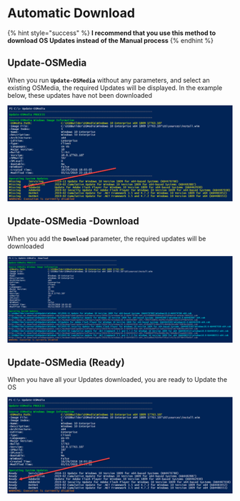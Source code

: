 # Automatic Download

{% hint style="success" %}
**I recommend that you use this method to download OS Updates instead of the Manual process**
{% endhint %}

## Update-OSMedia

When you run **`Update-OSMedia`** without any parameters, and select an existing OSMedia, the required Updates will be displayed.  In the example below, these updates have not been downloaded

![](../../../../.gitbook/assets/image%20%28111%29.png)

## Update-OSMedia -Download

When you add the **`Download`** parameter, the required updates will be downloaded 

![](../../../../.gitbook/assets/image%20%28277%29.png)

## Update-OSMedia \(Ready\)

When you have all your Updates downloaded, you are ready to Update the OS

![](../../../../.gitbook/assets/image%20%28233%29.png)



